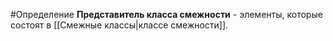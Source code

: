 #Определение 
**Представитель класса смежности** - элементы, которые состоят в [[Смежные классы|классе смежности]]. 